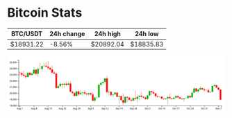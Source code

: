 # Bitcoin Stats

BTC/USDT|24h change|24h high|24h low|
|---|---|---|---|
|$18931.22|-8.56%|$20892.04|$18835.83|

<img src="./chart.svg">
